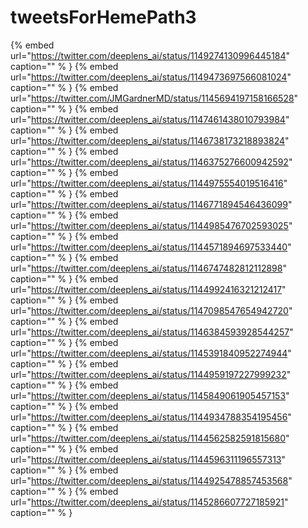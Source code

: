# tweetsForHemePath3

{% embed url="https://twitter.com/deeplens_ai/status/1149274130996445184"  caption="" % }
{% embed url="https://twitter.com/deeplens_ai/status/1149473697566081024"  caption="" % }
{% embed url="https://twitter.com/JMGardnerMD/status/1145694197158166528"  caption="" % }
{% embed url="https://twitter.com/deeplens_ai/status/1147461438010793984"  caption="" % }
{% embed url="https://twitter.com/deeplens_ai/status/1146738173218893824"  caption="" % }
{% embed url="https://twitter.com/deeplens_ai/status/1146375276600942592"  caption="" % }
{% embed url="https://twitter.com/deeplens_ai/status/1144975554019516416"  caption="" % }
{% embed url="https://twitter.com/deeplens_ai/status/1146771894546436099"  caption="" % }
{% embed url="https://twitter.com/deeplens_ai/status/1144985476702593025"  caption="" % }
{% embed url="https://twitter.com/deeplens_ai/status/1144571894697533440"  caption="" % }
{% embed url="https://twitter.com/deeplens_ai/status/1146747482812112898"  caption="" % }
{% embed url="https://twitter.com/deeplens_ai/status/1144992416321212417"  caption="" % }
{% embed url="https://twitter.com/deeplens_ai/status/1147098547654942720"  caption="" % }
{% embed url="https://twitter.com/deeplens_ai/status/1146384593928544257"  caption="" % }
{% embed url="https://twitter.com/deeplens_ai/status/1145391840952274944"  caption="" % }
{% embed url="https://twitter.com/deeplens_ai/status/1144959197227999232"  caption="" % }
{% embed url="https://twitter.com/deeplens_ai/status/1145849061905457153"  caption="" % }
{% embed url="https://twitter.com/deeplens_ai/status/1144934788354195456"  caption="" % }
{% embed url="https://twitter.com/deeplens_ai/status/1144562582591815680"  caption="" % }
{% embed url="https://twitter.com/deeplens_ai/status/1144596311196557313"  caption="" % }
{% embed url="https://twitter.com/deeplens_ai/status/1144925478857453568"  caption="" % }
{% embed url="https://twitter.com/deeplens_ai/status/1145286607727185921"  caption="" % }
